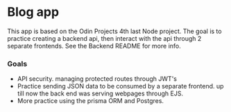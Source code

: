 # Blog app

This app is based on the Odin Projects 4th last Node project.
The goal is to practice creating a backend api, then interact with the api through 2 separate frontends. See the Backend README for more info.

### Goals

- API security. managing protected routes through JWT's
- Practice sending JSON data to be consumed by a separate frontend. up till now the back end was serving webpages through EJS.
- More practice using the prisma ORM and Postgres.
